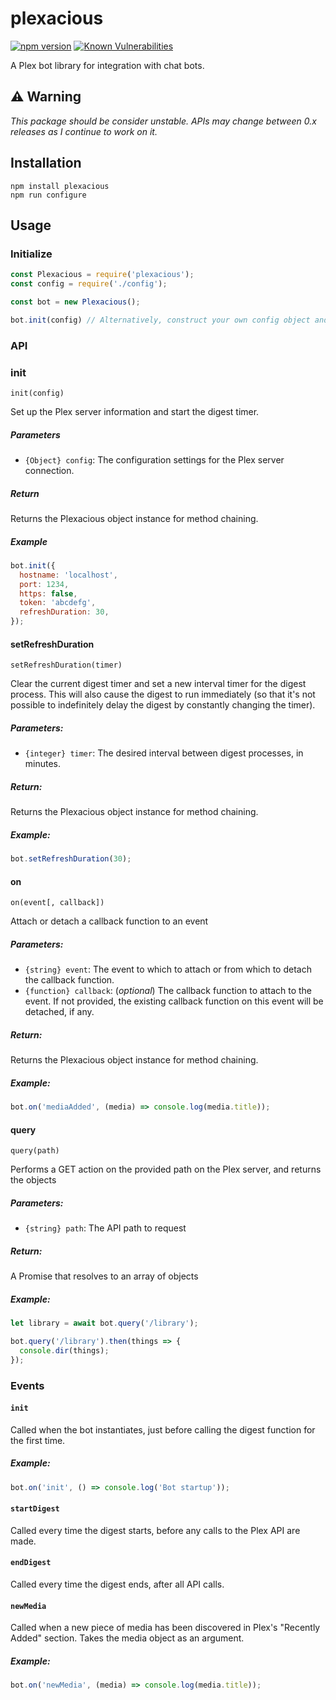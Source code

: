 # plexacious
[![npm version](https://badge.fury.io/js/plexacious.svg)](https://badge.fury.io/js/plexacious) [![Known Vulnerabilities](https://snyk.io/test/github/ketsugi/plexacious/badge.svg)](https://snyk.io/test/github/ketsugi/plexacious)

A Plex bot library for integration with chat bots.

## :warning: Warning
_This package should be consider *unstable*. APIs may change between 0.x releases as I continue to work on it._

## Installation

```
npm install plexacious
npm run configure
```

## Usage

### Initialize
```js
const Plexacious = require('plexacious');
const config = require('./config');

const bot = new Plexacious();

bot.init(config) // Alternatively, construct your own config object and pass it in
```

### API

### init

`init(config)`

Set up the Plex server information and start the digest timer.

##### Parameters
- `{Object} config`: The configuration settings for the Plex server connection.

##### Return
Returns the Plexacious object instance for method chaining.

##### Example
```js
bot.init({
  hostname: 'localhost',
  port: 1234,
  https: false,
  token: 'abcdefg',
  refreshDuration: 30,
});
```

#### setRefreshDuration

`setRefreshDuration(timer)`

Clear the current digest timer and set a new interval timer for the digest process. This will also cause the digest to run immediately (so that it's not possible to indefinitely delay the digest by constantly changing the timer).

##### Parameters:
- `{integer} timer`: The desired interval between digest processes, in minutes.

##### Return:
Returns the Plexacious object instance for method chaining.

##### Example:

```js
bot.setRefreshDuration(30);
```

#### on

`on(event[, callback])`

Attach or detach a callback function to an event

##### Parameters:
- `{string} event`: The event to which to attach or from which to detach the callback function.
- `{function} callback`: (*optional*) The callback function to attach to the event. If not provided, the existing callback function on this event will be detached, if any.

##### Return:
Returns the Plexacious object instance for method chaining.

##### Example:
```js
bot.on('mediaAdded', (media) => console.log(media.title));
```

#### query

`query(path)`

Performs a GET action on the provided path on the Plex server, and returns the objects

##### Parameters:
- `{string} path`: The API path to request

##### Return:
A Promise that resolves to an array of objects

##### Example:
```js
let library = await bot.query('/library');
```

```js
bot.query('/library').then(things => {
  console.dir(things);
});
```

### Events

#### `init`

Called when the bot instantiates, just before calling the digest function for the first time.

##### Example:
```js
bot.on('init', () => console.log('Bot startup'));
```

#### `startDigest`

Called every time the digest starts, before any calls to the Plex API are made.

#### `endDigest`

Called every time the digest ends, after all API calls.

#### `newMedia`

Called when a new piece of media has been discovered in Plex's "Recently Added" section. Takes the media object as an argument.

##### Example:
```js
bot.on('newMedia', (media) => console.log(media.title));
```